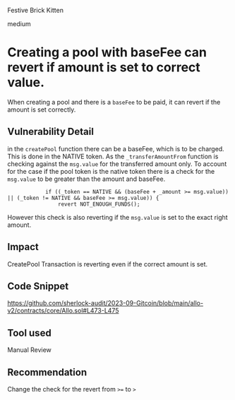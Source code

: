 Festive Brick Kitten

medium

# Creating a pool with baseFee can revert if amount is set to correct value.

When creating a pool and there is a `baseFee` to be paid, it can revert if the amount is set correctly.

## Vulnerability Detail

in the `createPool` function there can be a baseFee, which is to be charged. This is done in the NATIVE token. As the `_transferAmountFrom` function is checking against the `msg.value` for the transferred amount only. To account for the case if the pool token is the native token there is a check for the `msg.value` to be greater than the amount and baseFee. 

```solidity  
            if ((_token == NATIVE && (baseFee + _amount >= msg.value)) || (_token != NATIVE && baseFee >= msg.value)) {
                revert NOT_ENOUGH_FUNDS();
```
 
However this check is also reverting if the `msg.value`  is set to the exact right  amount.

## Impact

CreatePool Transaction is reverting even if the correct amount is set.

## Code Snippet

https://github.com/sherlock-audit/2023-09-Gitcoin/blob/main/allo-v2/contracts/core/Allo.sol#L473-L475

## Tool used

Manual Review

## Recommendation

Change the check for the revert from `>=` to `>`